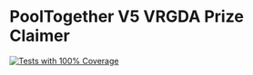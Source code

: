 # PoolTogether V5 VRGDA Prize Claimer

[![Tests with 100% Coverage](https://github.com/pooltogether/v5-vrgda-claimer/actions/workflows/coverage.yml/badge.svg)](https://github.com/pooltogether/v5-vrgda-claimer/actions/workflows/coverage.yml)